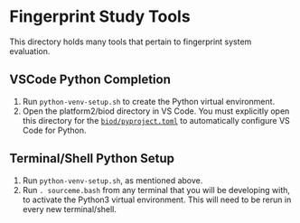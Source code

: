 # Fingerprint Study Tools

This directory holds many tools that pertain to fingerprint system evaluation.

## VSCode Python Completion

1.  Run `python-venv-setup.sh` to create the Python virtual environment.
2.  Open the platform2/biod directory in VS Code. You must explicitly open this
    directory for the [`biod/pyproject.toml`](../pyproject.toml) to
    automatically configure VS Code for Python.

## Terminal/Shell Python Setup

1.  Run `python-venv-setup.sh`, as mentioned above.
2.  Run `. sourceme.bash` from any terminal that you will be developing with, to
    activate the Python3 virtual environment. This will need to be rerun in
    every new terminal/shell.
